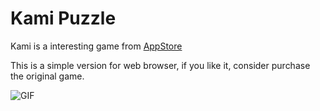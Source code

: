 # Kami Puzzle

Kami is a interesting game from [AppStore](https://itunes.apple.com/us/developer/state-of-play-games/id494615574#)

This is a simple version for web browser, if you like it, consider purchase the original game.

![GIF](http://js007-1253509220.costj.myqcloud.com/kami.gif)